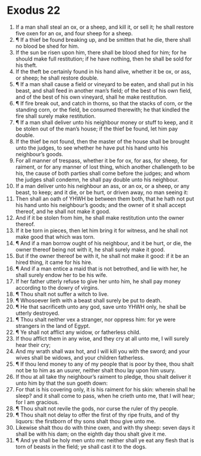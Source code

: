 ﻿# Exodus 22
1. If a man shall steal an ox, or a sheep, and kill it, or sell it; he shall restore five oxen for an ox, and four sheep for a sheep. 
2. ¶ If a thief be found breaking up, and be smitten that he die, there shall no blood be shed for him. 
3. If the sun be risen upon him, there shall be blood shed for him; for he should make full restitution; if he have nothing, then he shall be sold for his theft. 
4. If the theft be certainly found in his hand alive, whether it be ox, or ass, or sheep; he shall restore double. 
5. ¶ If a man shall cause a field or vineyard to be eaten, and shall put in his beast, and shall feed in another man’s field; of the best of his own field, and of the best of his own vineyard, shall he make restitution. 
6. ¶ If fire break out, and catch in thorns, so that the stacks of corn, or the standing corn, or the field, be consumed therewith; he that kindled the fire shall surely make restitution. 
7. ¶ If a man shall deliver unto his neighbour money or stuff to keep, and it be stolen out of the man’s house; if the thief be found, let him pay double. 
8. If the thief be not found, then the master of the house shall be brought unto the judges, to see whether he have put his hand unto his neighbour’s goods. 
9. For all manner of trespass, whether it be for ox, for ass, for sheep, for raiment, or for any manner of lost thing, which another challengeth to be his, the cause of both parties shall come before the judges; and whom the judges shall condemn, he shall pay double unto his neighbour. 
10. If a man deliver unto his neighbour an ass, or an ox, or a sheep, or any beast, to keep; and it die, or be hurt, or driven away, no man seeing it: 
11. Then shall an oath of YHWH be between them both, that he hath not put his hand unto his neighbour’s goods; and the owner of it shall accept thereof, and he shall not make it good. 
12. And if it be stolen from him, he shall make restitution unto the owner thereof. 
13. If it be torn in pieces, then let him bring it for witness, and he shall not make good that which was torn. 
14. ¶ And if a man borrow ought of his neighbour, and it be hurt, or die, the owner thereof being not with it, he shall surely make it good. 
15. But if the owner thereof be with it, he shall not make it good: if it be an hired thing, it came for his hire. 
16. ¶ And if a man entice a maid that is not betrothed, and lie with her, he shall surely endow her to be his wife. 
17. If her father utterly refuse to give her unto him, he shall pay money according to the dowry of virgins. 
18. ¶ Thou shalt not suffer a witch to live. 
19. ¶ Whosoever lieth with a beast shall surely be put to death. 
20. ¶ He that sacrificeth unto any god, save unto YHWH only, he shall be utterly destroyed. 
21. ¶ Thou shalt neither vex a stranger, nor oppress him: for ye were strangers in the land of Egypt. 
22. ¶ Ye shall not afflict any widow, or fatherless child. 
23. If thou afflict them in any wise, and they cry at all unto me, I will surely hear their cry; 
24. And my wrath shall wax hot, and I will kill you with the sword; and your wives shall be widows, and your children fatherless. 
25. ¶ If thou lend money to any of my people that is poor by thee, thou shalt not be to him as an usurer, neither shalt thou lay upon him usury. 
26. If thou at all take thy neighbour’s raiment to pledge, thou shalt deliver it unto him by that the sun goeth down: 
27. For that is his covering only, it is his raiment for his skin: wherein shall he sleep? and it shall come to pass, when he crieth unto me, that I will hear; for I am gracious. 
28. ¶ Thou shalt not revile the gods, nor curse the ruler of thy people. 
29. ¶ Thou shalt not delay to offer the first of thy ripe fruits, and of thy liquors: the firstborn of thy sons shalt thou give unto me. 
30. Likewise shalt thou do with thine oxen, and with thy sheep: seven days it shall be with his dam; on the eighth day thou shalt give it me. 
31. ¶ And ye shall be holy men unto me: neither shall ye eat any flesh that is torn of beasts in the field; ye shall cast it to the dogs. 
